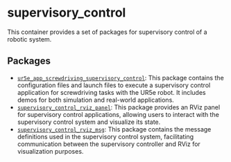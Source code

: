 # supervisory_control

This container provides a set of packages for supervisory control of a robotic system.

## Packages

- [`ur5e_app_screwdriving_supervisory_control`](./ur5e_app_screwdriving_supervisory_control/README.md): This package contains the configuration files and launch files to execute a supervisory control application for screwdriving tasks with the UR5e robot. It includes demos for both simulation and real-world applications.
- [`supervisory_control_rviz_panel`](./supervisory_control_rviz_panel/README.md): This package provides an RViz panel for supervisory control applications, allowing users to interact with the supervisory control system and visualize its state.
- [`supervisory_control_rviz_msg`](./supervisory_control_rviz_msg/README.md): This package contains the message definitions used in the supervisory control system, facilitating communication between the supervisory controller and RViz for visualization purposes.
